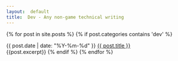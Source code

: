 ```yaml
---
layout:  default
title:  Dev - Any non-game technical writing
---
```

{% for post in site.posts %}
{% if post.categories contains 'dev' %}	
<div class="postHeader">
{{ post.date | date: "%Y-%m-%d" }} <a href="{{ site.url }}{{ post.url }}">{{ post.title }}</a>
</div>
{{post.excerpt}}
{% endif %}
{% endfor %}
